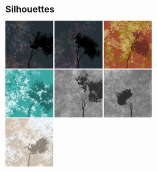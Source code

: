 # Silhouettes

<img src="./silhouette_02_204.jpg" width = "30%">  <img src="./silhouette_02_224.jpg" width = "30%">  <img src="./silhouette_04_401.jpg" width = "30%">  <img src="./silhouette_04_468.jpg" width = "30%">  <img src="./silhouette_05_549.jpg" width = "30%">  <img src="./silhouette_05_554.jpg" width = "30%">  <img src="./silhouette_06_624_8B8378_CDC0B0_EEDFCC_F0F8FF.jpg" width = "30%"> 

